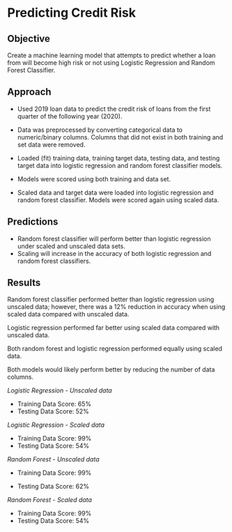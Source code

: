 # Predicting Credit Risk



## Objective

Create a machine learning model that attempts to predict whether a loan from will become high risk or not using Logistic Regression and Random Forest Classifier.



## Approach

- Used 2019 loan data to predict the credit risk of loans from the first quarter of the following year (2020).

- Data was preprocessed by converting categorical data to numeric/binary columns. Columns that did not exist in both training and set data were removed.

- Loaded (fit) training data, training target data, testing data, and testing target data into logistic regression and random forest classifier models.
- Models were scored using both training and data set.
- Scaled data and target data were loaded into logistic regression and random forest classifier. Models were scored again using scaled data.



## Predictions

- Random forest classifier will perform better than logistic regression under scaled and unscaled data sets.
- Scaling will increase in the accuracy of both logistic regression and random forest classifiers. 



## Results

Random forest classifier performed better than logistic regression using unscaled data; however, there was a 12% reduction in accuracy when using scaled data compared with unscaled data.

Logistic regression performed far better using scaled data compared with unscaled data. 

Both random forest and logistic regression performed equally using scaled data.

Both models would likely perform better by reducing the number of data columns.



*Logistic Regression - Unscaled data*

- Training Data Score: 65%
- Testing Data Score: 52%



*Logistic Regression - Scaled data*

- Training Data Score: 99%
- Testing Data Score: 54%



*Random Forest - Unscaled data*

- Training Data Score: 99%

- Testing Data Score: 62%

  

*Random Forest - Scaled data*

- Training Data Score: 99%
- Testing Data Score: 54%


